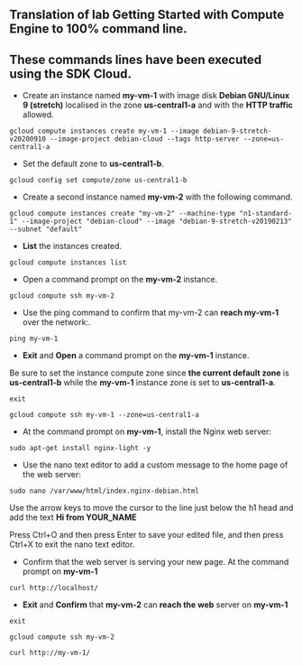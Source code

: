 ## Translation of lab Getting Started with Compute Engine to 100% command line.

## These commands lines have been executed using the SDK Cloud.

- Create an instance named **my-vm-1** with image disk **Debian GNU/Linux 9 (stretch)** localised in the zone **us-central1-a**  and with the **HTTP traffic** allowed.

`gcloud compute instances create my-vm-1 --image debian-9-stretch-v20200910 --image-project debian-cloud --tags http-server --zone=us-central1-a`

- Set the default zone to **us-central1-b**.

`gcloud config set compute/zone us-central1-b`

- Create a second instance named **my-vm-2** with the following command.

`gcloud compute instances create "my-vm-2" --machine-type "n1-standard-1" --image-project "debian-cloud" --image "debian-9-stretch-v20190213" --subnet "default"`

- **List** the instances created.

`gcloud compute instances list `

- Open a command prompt on the **my-vm-2** instance.

`gcloud compute ssh my-vm-2`

- Use the ping command to confirm that my-vm-2 can **reach my-vm-1** over the network:.

`ping my-vm-1`

- **Exit** and **Open** a command prompt on the **my-vm-1** instance.

Be sure to set the instance compute zone since **the current default zone** is **us-central1-b** while the **my-vm-1** instance zone is set to **us-central1-a**.

`exit`

`gcloud compute ssh my-vm-1 --zone=us-central1-a`

- At the command prompt on **my-vm-1**, install the Nginx web server:

`sudo apt-get install nginx-light -y`

- Use the nano text editor to add a custom message to the home page of the web server:

`sudo nano /var/www/html/index.nginx-debian.html`

Use the arrow keys to move the cursor to the line just below the h1 head and add the text **Hi from YOUR_NAME**

Press Ctrl+O and then press Enter to save your edited file, and then press Ctrl+X to exit the nano text editor.

- Confirm that the web server is serving your new page. At the command prompt on **my-vm-1**

`curl http://localhost/`

- **Exit** and **Confirm** that **my-vm-2** can **reach the web** server on **my-vm-1**

`exit`

`gcloud compute ssh my-vm-2`

`curl http://my-vm-1/`
